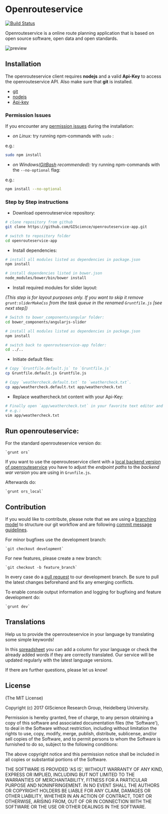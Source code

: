 # Openrouteservice

[![Build Status](https://travis-ci.org/GIScience/openrouteservice-app.svg?branch=development)](https://travis-ci.org/GIScience/openrouteservice-app)

Openrouteservice is a online route planning application that is based on open source software, open data and open standards.

![preview](https://cloud.githubusercontent.com/assets/10322094/26202903/63ccd808-3bd9-11e7-9a89-f06ad50d583e.png)

## Installation

The openrouteservice client requires **nodejs** and a valid **Api-Key** to access the openrouteservice API. Also make sure that **git** is installed. 

- [git](https://git-scm.com/downloads)
- [nodejs](https://nodejs.org/en/download/package-manager/)
- [Api-key](https://openrouteservice.org/sign-up/)

### Permission Issues
If you encounter any [permission issues](https://github.com/npm/npm/issues/18380) during the installation:

- *on Linux:* try running npm-commands with `sudo` :

e.g.:
```sh
sudo npm install
```
- *on Windows([GitBash](https://gitforwindows.org/) recommended):* try running npm-commands with the `--no-optional` flag:

e.g.:
```sh
npm install --no-optional
```

### Step by Step instructions

- Download openrouteservice repository:
```sh
# clone repository from github
git clone https://github.com/GIScience/openrouteservice-app.git

# switch to repository folder
cd openrouteservice-app
```

- Install dependencies:
```sh
# install all modules listed as dependencies in package.json
npm install

# install dependencies listed in bower.json
node_modules/bower/bin/bower install
```

- Install required modules for slider layout:

*(This step is for layout purposes only. If you want to skip it remove `grunt:sliderMakeCss` from the task queue in the renamed `Gruntfile.js` [see next step])*
```sh
# Switch to bower_components/angular folder:
cd bower_components/angularjs-slider

# install all modules listed as dependencies in package.json
npm install

# switch back to openrouteservice-app folder:
cd ../..
```

- Initiate default files:
```sh
# Copy `Gruntfile.default.js` to `Gruntfile.js`
cp Gruntfile.default.js Gruntfile.js

# Copy `weathercheck.default.txt` to `weathercheck.txt`.
cp app/weathercheck.default.txt app/weathercheck.txt
```

- Replace weathercheck.txt content with your Api-Key:
```sh
# Finally open `app/weathercheck.txt` in your favorite text editor and replace the content with your Token.
# e.g.:
vim app/weathercheck.txt
```

## Run openrouteservice:	

For the standard openrouteservice version do:

	`grunt ors`

If you want to use the openrouteservice client with a [local backend version of openrouteservice](https://github.com/GIScience/openrouteservice) you have to adjust the *endpoint paths* to the *backend war version* you are using in `Grunfile.js`.

Afterwards do:

	`grunt ors_local`

## Contribution

If you would like to contribute, please note that we are using a [branching model](http://nvie.com/posts/a-successful-git-branching-model/) to structure our git workflow and are following [commit message guidelines](https://api.coala.io/en/latest/Developers/Writing_Good_Commits.html).

For minor bugfixes use the development branch:

	`git checkout development`

For new features, please create a new branch:

	`git checkout -b feature_branch`

In every case do a [pull request](https://help.github.com/articles/creating-a-pull-request/) to our development branch. Be sure to pull the latest changes beforehand and fix any emerging conflicts.

To enable console output information and logging for bugfixing and feature development do:

	`grunt dev`

## Translations

Help us to provide the openrouteservice in your language by translating some simple keywords!

In this [spreadsheet](https://docs.google.com/spreadsheets/d/1GzFPlVrqJBmUatfWft7v-vS_tfENGtAy0RHOv_5n3SU/edit#gid=0) you can add a column for your language or check the already added words if they are correctly translated. Our service will be updated regularly with the latest language versions.

If there are further questions, please let us know!

## License

(The MIT License)

Copyright (c) 2017 GIScience Research Group, Heidelberg University.

Permission is hereby granted, free of charge, to any person obtaining a copy of this software and associated documentation files (the 'Software'), to deal in the Software without restriction, including without limitation the rights to use, copy, modify, merge, publish, distribute, sublicense, and/or sell copies of the Software, and to permit persons to whom the Software is furnished to do so, subject to the following conditions:

The above copyright notice and this permission notice shall be included in all copies or substantial portions of the Software.

THE SOFTWARE IS PROVIDED 'AS IS', WITHOUT WARRANTY OF ANY KIND, EXPRESS OR IMPLIED, INCLUDING BUT NOT LIMITED TO THE WARRANTIES OF MERCHANTABILITY, FITNESS FOR A PARTICULAR PURPOSE AND NONINFRINGEMENT. IN NO EVENT SHALL THE AUTHORS OR COPYRIGHT HOLDERS BE LIABLE FOR ANY CLAIM, DAMAGES OR OTHER LIABILITY, WHETHER IN AN ACTION OF CONTRACT, TORT OR OTHERWISE, ARISING FROM, OUT OF OR IN CONNECTION WITH THE SOFTWARE OR THE USE OR OTHER DEALINGS IN THE SOFTWARE.
